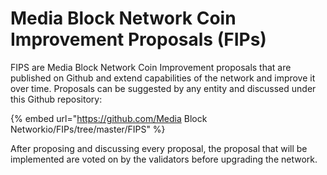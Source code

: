 # Media Block Network Coin Improvement Proposals \(FIPs\)

FIPS are Media Block Network Coin Improvement proposals that are published on Github and  extend capabilities of the network and improve it over time. Proposals can be suggested by any entity and discussed under this Github repository:

{% embed url="https://github.com/Media Block Networkio/FIPs/tree/master/FIPS" %}

After proposing and discussing every proposal, the proposal that will be implemented are voted on by the validators before upgrading the network.

